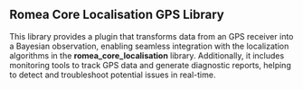 ## Romea Core Localisation GPS Library

This library provides a plugin that transforms data from an GPS receiver into a Bayesian observation, enabling seamless integration with the localization algorithms in the **romea_core_localisation** library. Additionally, it includes monitoring tools to track GPS data and generate diagnostic reports, helping to detect and troubleshoot potential issues in real-time.